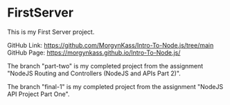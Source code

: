 # FirstServer
This is my First Server project.

GitHub Link: https://github.com/MorgynKass/Intro-To-Node.js/tree/main
GitHub Page: https://morgynkass.github.io/Intro-To-Node.js/

The branch "part-two" is my completed project from the assignment "NodeJS Routing and Controllers (NodeJS and APIs Part 2)".

The branch "final-1" is my completed project from the assignment "NodeJS API Project Part One".